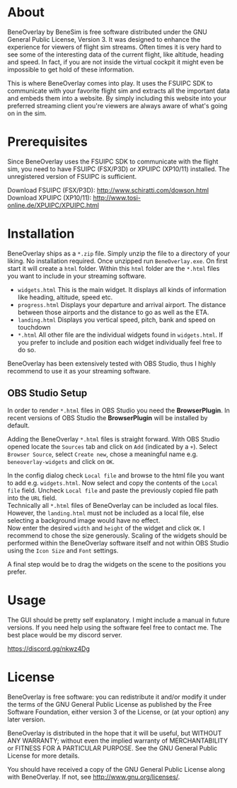# About
BeneOverlay by BeneSim is free software distributed under the GNU General Public
License, Version 3.
It was designed to enhance the experience for viewers of flight sim streams.
Often times it is very hard to see some of the interesting data of the current
flight, like altitude, heading and speed. In fact, if you are not inside the
virtual cockpit it might even be impossible to get hold of these information.

This is where BeneOverlay comes into play. It uses the FSUIPC SDK to communicate
with your favorite flight sim and extracts all the important data and embeds
them into a website. By simply including this website into your preferred
streaming client you're viewers are always aware of what's going on in the sim.

# Prerequisites
Since BeneOverlay uses the FSUIPC SDK to communicate with the flight sim, you
need to have FSUIPC (FSX/P3D) or XPUIPC (XP10/11) installed. The unregistered
version of FSUIPC is sufficient.

Download FSUIPC (FSX/P3D): http://www.schiratti.com/dowson.html  
Download XPUIPC (XP10/11): http://www.tosi-online.de/XPUIPC/XPUIPC.html

# Installation
BeneOverlay ships as a `*.zip` file. Simply unzip the file to a directory of
your liking. No installation required. Once unzipped run `BeneOverlay.exe`. On
first start it will create a `html` folder. Within this `html` folder are the
`*.html` files you want to include in your streaming software. 

* `widgets.html` This is the main widget. It displays all kinds of information
like heading, altitude, speed etc.
* `progress.html` Displays your departure and arrival airport. The distance
between those airports and the distance to go as well as the ETA.
* `landing.html` Displays you vertical speed, pitch, bank and speed on touchdown
* `*.html` All other file are the individual widgets found in `widgets.html`. If
you prefer to include and position each widget individually feel free to do so.

BeneOverlay has been extensively tested with OBS Studio, thus I highly
recommend to use it as your streaming software.

## OBS Studio Setup
In order to render `*.html` files in OBS Studio you need the **BrowserPlugin**.
In recent versions of OBS Studio the **BrowserPlugin** will be installed by
default.

Adding the BeneOverlay `*.html` files is straight forward. With OBS Studio
opened locate the `Sources` tab and click on `Add` (indicated by a `+`). Select
`Browser Source`, select `Create new`, chose a meaningful name e.g.
`beneoverlay-widgets` and click on `OK`.

In the config dialog check `Local file`
and browse to the html file you want to add e.g. `widgets.html`. Now select and
copy the contents of the `Local file` field. Uncheck `Local file` and paste the
previously copied file path into the `URL` field.  
Technically all `*.html` files
of BeneOverlay can be included as local files. However, the `landing.html` must
not be included as a local file, else selecting a background image would have
no effect.  
Now enter the desired `width` and `height` of the widget and click `OK`. I
recommend to chose the size generously. Scaling of the widgets should be
performed within the BeneOverlay software itself and not within OBS Studio using
the `Icon Size` and `Font` settings.

A final step would be to drag the widgets on the scene to the positions you
prefer.

# Usage
The GUI should be pretty self explanatory. I might include a manual in future
versions. If you need help using the software feel free to contact me. The best
place would be my discord server.

https://discord.gg/nkwz4Dg

# License
BeneOverlay is free software: you can redistribute it and/or modify
it under the terms of the GNU General Public License as published by
the Free Software Foundation, either version 3 of the License, or
(at your option) any later version.

BeneOverlay is distributed in the hope that it will be useful,
but WITHOUT ANY WARRANTY; without even the implied warranty of
MERCHANTABILITY or FITNESS FOR A PARTICULAR PURPOSE.  See the
GNU General Public License for more details.

You should have received a copy of the GNU General Public License
along with BeneOverlay. If not, see <http://www.gnu.org/licenses/>.
